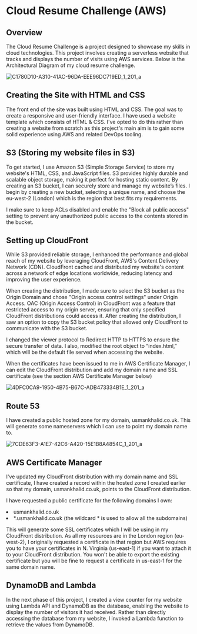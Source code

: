 # Cloud Resume Challenge (AWS)

## Overview

The Cloud Resume Challenge is a project designed to showcase my skills in cloud technologies. This project involves creating a serverless website that tracks and displays the number of visits using AWS services. Below is the Architectural Diagram of my cloud resume challenge. 

![C1780D10-A310-41AC-96DA-EEE96DC719ED_1_201_a](https://github.com/usmankhalid98/cloud-resume/assets/44751712/23154eb3-bb45-4343-a469-3b4559b63f3c)

## Creating the Site with HTML and CSS

The front end of the site was built using HTML and CSS. The goal was to create a responsive and user-friendly interface. I have used a website template which consists of HTML & CSS. I've opted to do this rather than creating a website from scratch as this project's main aim is to gain some solid experience using AWS and related DevOps tooling.

## S3 (Storing my website files in S3)

To get started, I use Amazon S3 (Simple Storage Service) to store my website's HTML, CSS, and JavaScript files. S3 provides highly durable and scalable object storage, making it perfect for hosting static content. By creating an S3 bucket, I can securely store and manage my website’s files. I begin by creating a new bucket, selecting a unique name, and choose the eu-west-2 (London) which is the region that best fits my requirements.

I make sure to keep ACLs disabled and enable the "Block all public access" setting to prevent any unauthorized public access to the contents stored in the bucket.

## Setting up CloudFront

While S3 provided reliable storage, I enhanced the performance and global reach of my website by leveraging CloudFront, AWS's Content Delivery Network (CDN). CloudFront cached and distributed my website's content across a network of edge locations worldwide, reducing latency and improving the user experience.

When creating the distribution, I made sure to select the S3 bucket as the Origin Domain and chose "Origin access control settings" under Origin Access. OAC (Origin Access Control) in CloudFront was a feature that restricted access to my origin server, ensuring that only specified CloudFront distributions could access it. After creating the distribution, I saw an option to copy the S3 bucket policy that allowed only CloudFront to communicate with the S3 bucket.

I changed the viewer protocol to Redirect HTTP to HTTPS to ensure the secure transfer of data.
I also, modified the root object to “index.html,” which will be the default file served when accessing the website.

When the certificates have been issued to me in AWS Certificate Manager, I can edit the CloudFront distribution and add my domain name and SSL certificate (see the section AWS Certificate Manager below)

![4DFC0CA9-1950-4B75-B67C-ADB473334B1E_1_201_a](https://github.com/usmankhalid98/cloud-resume/assets/44751712/34e200bd-51f7-463d-adcc-46780237994f)

## Route 53

I have created a public hosted zone for my domain, usmankhalid.co.uk. This will generate some nameservers which I can use to point my domain name to.


![7CDE63F3-A1E7-42C6-A420-15E1B8A4854C_1_201_a](https://github.com/usmankhalid98/cloud-resume/assets/44751712/84e3d34a-0f65-4139-ad68-6d95a0b4c918)

## AWS Certificate Manager

I've updated my CloudFront distribution with my domain name and SSL certificate, I have created a record within the hosted zone I created earlier so that my domain, usmankhalid.co.uk, points to the CloudFront distribution.

I have requested a public certificate for the following domains I own:

<li>usmankhalid.co.uk</li>
<li>*.usmankhalid.co.uk (the wildcard * is used to allow all the subdomains)</li>


This will generate some SSL certificates which I will be using in my CloudFront distribution. As all my resources are in the London region (eu-west-2), I originally requested a certificate in that region but AWS requires you to have your certificates in N. Virginia (us-east-1) if you want to attach it to your CloudFront distribution. You won't be able to export the existing certificate but you will be fine to request a certificate in us-east-1 for the same domain name.

## DynamoDB and Lambda 

In the next phase of this project, I created a view counter for my website using Lambda API and DynamoDB as the database, enabling the website to display the number of visitors it had received. Rather than directly accessing the database from my website, I invoked a Lambda function to retrieve the values from DynamoDB.
